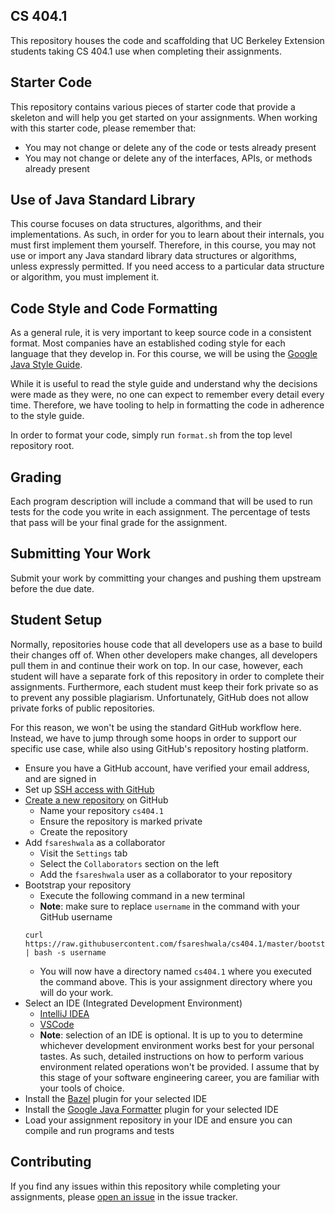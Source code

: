 CS 404.1
--------
This repository houses the code and scaffolding that UC Berkeley Extension students taking CS 404.1
use when completing their assignments.

Starter Code
------------
This repository contains various pieces of starter code that provide a skeleton and will help you
get started on your assignments. When working with this starter code, please remember that:

- You may not change or delete any of the code or tests already present
- You may not change or delete any of the interfaces, APIs, or methods already present

Use of Java Standard Library
----------------------------
This course focuses on data structures, algorithms, and their implementations. As such, in order for
you to learn about their internals, you must first implement them yourself. Therefore, in this
course, you may not use or import any Java standard library data structures or algorithms, unless
expressly permitted. If you need access to a particular data structure or algorithm, you must
implement it.

Code Style and Code Formatting
------------------------------
As a general rule, it is very important to keep source code in a consistent format. Most companies
have an established coding style for each language that they develop in. For this course, we will be
using the [Google Java Style Guide](https://google.github.io/styleguide/javaguide.html).

While it is useful to read the style guide and understand why the decisions were made as they were,
no one can expect to remember every detail every time. Therefore, we have tooling to help in
formatting the code in adherence to the style guide.

In order to format your code, simply run `format.sh` from the top level repository root.

Grading
-------
Each program description will include a command that will be used to run tests for the code you
write in each assignment. The percentage of tests that pass will be your final grade for the
assignment.

Submitting Your Work
--------------------
Submit your work by committing your changes and pushing them upstream before the due date.

Student Setup
-------------
Normally, repositories house code that all developers use as a base to build their changes off of.
When other developers make changes, all developers pull them in and continue their work on top.
In our case, however, each student will have a separate fork of this repository in order to complete
their assignments. Furthermore, each student must keep their fork private so as to prevent any
possible plagiarism. Unfortunately, GitHub does not allow private forks of public repositories.

For this reason, we won't be using the standard GitHub workflow here. Instead, we have to jump
through some hoops in order to support our specific use case, while also using GitHub's repository
hosting platform.

- Ensure you have a GitHub account, have verified your email address, and are signed in
- Set up [SSH access with GitHub](https://help.github.com/en/articles/connecting-to-github-with-ssh)
- [Create a new repository](https://github.com/new) on GitHub
    - Name your repository `cs404.1`
    - Ensure the repository is marked private
    - Create the repository
- Add `fsareshwala` as a collaborator
    - Visit the `Settings` tab
    - Select the `Collaborators` section on the left
    - Add the `fsareshwala` user as a collaborator to your repository
- Bootstrap your repository
    - Execute the following command in a new terminal
    - **Note**: make sure to replace `username` in the command with your GitHub username
    ```
    curl https://raw.githubusercontent.com/fsareshwala/cs404.1/master/bootstrap.sh | bash -s username
    ```
    - You will now have a directory named `cs404.1` where you executed the command above. This is
      your assignment directory where you will do your work.
- Select an IDE (Integrated Development Environment)
    - [IntelliJ IDEA](https://www.jetbrains.com/idea)
    - [VSCode](https://code.visualstudio.com)
    - **Note**: selection of an IDE is optional. It is up to you to determine whichever development
      environment works best for your personal tastes. As such, detailed instructions on how to
      perform various environment related operations won't be provided. I assume that by this stage
      of your software engineering career, you are familiar with your tools of choice.
- Install the [Bazel](https://bazel.build) plugin for your selected IDE
- Install the [Google Java Formatter](https://github.com/google/google-java-format) plugin for your
  selected IDE
- Load your assignment repository in your IDE and ensure you can compile and run programs and tests

Contributing
------------
If you find any issues within this repository while completing your assignments, please
[open an issue](https://github.com/fsareshwala/cs404.1/issues/new) in the issue tracker.

